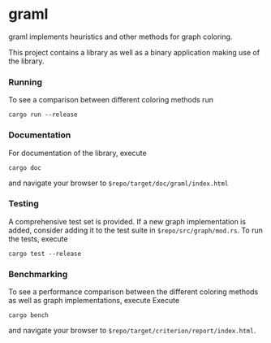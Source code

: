 # graml

graml implements heuristics and other methods for graph coloring.

This project contains a library as well as a binary application making use of the library.

### Running
To see a comparison between different coloring methods run
```
cargo run --release
```

### Documentation
For documentation of the library, execute
```
cargo doc
```
and navigate your browser to ```$repo/target/doc/graml/index.html```

### Testing 
A comprehensive test set is provided. If a new graph implementation is added, consider
adding it to the test suite in ```$repo/src/graph/mod.rs```. To run the tests, execute
```
cargo test --release
```

### Benchmarking 
To see a performance comparison between the different coloring methods as well as graph
implementations, execute
Execute
```
cargo bench
```
and navigate your browser to ```$repo/target/criterion/report/index.html```.
